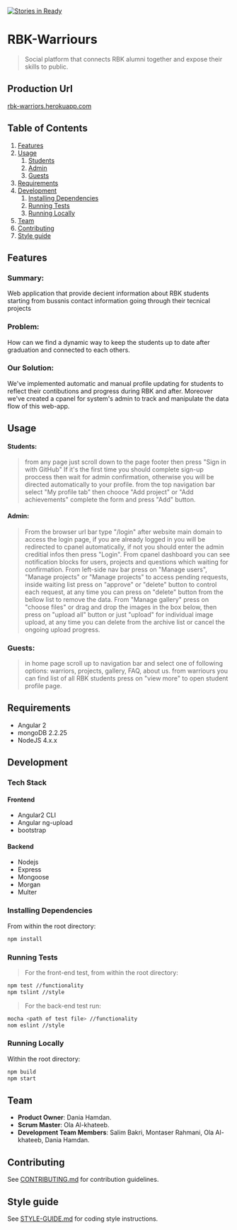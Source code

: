 [![Stories in Ready](https://badge.waffle.io/Worriors/RBK-Warriors.svg?label=ready&title=Ready)](http://waffle.io/Worriors/RBK-Warriors)

# RBK-Warriours
> Social platform that connects RBK alumni together and expose their skills to public.

## Production Url
[rbk-warriors.herokuapp.com](http://rbk-warriors.herokuapp.com/)
## Table of Contents

1. [Features](#Features)
2. [Usage](#Usage)
    1. [Students](#students)
    2. [Admin](#Admin)
    3. [Guests](#Guests)
3. [Requirements](#requirements)
4. [Development](#development)
    1. [Installing Dependencies](#installing-dependencies)
    2. [Running Tests](#running-tests)
    3. [Running Locally](#running-locally)
5. [Team](#team)
6. [Contributing](#contributing)
7. [Style guide](#Style-guide)

## Features

### Summary:
Web application that provide decient information about RBK students starting from bussnis contact information going through their tecnical projects 

### Problem:
How can we find a dynamic way to keep the students up to date after graduation and connected to each others.

### Our Solution:
We've implemented automatic and manual profile updating for students to reflect their contibutions and progress during RBK and after.
Moreover we've created a cpanel for system's admin to track and manipulate the data flow of this web-app.

## Usage
#### Students:
>from any page just scroll down to the page footer then press "Sign in with GitHub"
If it's the first time you should complete sign-up proccess then wait for admin confirmation, otherwise you will be directed automatically to your profile.
from the top navigation bar select "My profile tab" then chooce "Add project" or "Add achievements" complete the form and press "Add" button.
#### Admin:
> From the browser url bar type "/login" after website main domain to access the login page, if you are already logged in you will be redirected to cpanel automatically, if not you should enter the admin creditial infos then press "Login".
From cpanel dashboard you can see notification blocks for users, projects and questions which waiting for confirmation.
From left-side nav bar press on "Manage users", "Manage projects" or "Manage projects" to access pending requests, inside waiting list press on "approve" or "delete" button to control each request, at any time you can press on "delete" button from the bellow list to remove the data.
From "Manage gallery" press on "choose files" or drag and drop the images in the box below, then press on "upload all" button or just "upload" for individual image upload, at any time you can delete from the archive list or cancel the ongoing upload progress.
### Guests:
> in home page scroll up to navigation bar and select one of following options: warriors, projects, gallery, FAQ, about us.
from warriours you can find list of all RBK students press on "view more" to open student profile page.

## Requirements
- Angular 2
- mongoDB 2.2.25
- NodeJS 4.x.x

## Development

### Tech Stack

#### Frontend

* Angular2 CLI
* Angular ng-upload
* bootstrap

#### Backend
* Nodejs
* Express
* Mongoose
* Morgan
* Multer

### Installing Dependencies

From within the root directory:

```sh
npm install
```

### Running Tests

>For the front-end test, from within the root directory:
```sh
npm test //functionality
npm tslint //style
```
>For the back-end test run:
```sh
mocha <path of test file> //functionality
nom eslint //style
```
### Running Locally
Within the root directory:
```sh
npm build
npm start
```
## Team

  - __Product Owner__: Dania Hamdan.
  - __Scrum Master__: Ola Al-khateeb.
  - __Development Team Members__: Salim Bakri, Montaser Rahmani, Ola Al-khateeb, Dania Hamdan.

## Contributing
See [CONTRIBUTING.md](CONTRIBUTING.md) for contribution guidelines.

## Style guide
See [STYLE-GUIDE.md](STYLE-GUIDE.md) for coding style instructions.